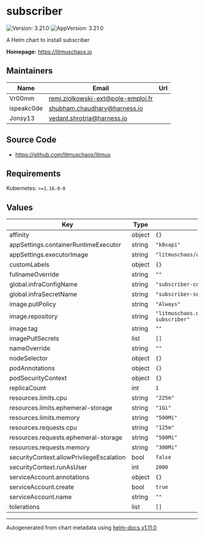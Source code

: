 # subscriber

![Version: 3.21.0](https://img.shields.io/badge/Version-3.21.0-informational?style=flat-square) ![AppVersion: 3.21.0](https://img.shields.io/badge/AppVersion-3.21.0-informational?style=flat-square)

A Helm chart to install subscriber

**Homepage:** <https://litmuschaos.io>

## Maintainers

| Name | Email | Url |
| ---- | ------ | --- |
| Vr00mm | <remi.ziolkowski-ext@pole-emploi.fr> |  |
| ispeakc0de | <shubham.chaudhary@harness.io> |  |
| Jonsy13 | <vedant.shrotria@harness.io> |  |

## Source Code

* <https://github.com/litmuschaos/litmus>

## Requirements

Kubernetes: `>=1.16.0-0`

## Values

| Key | Type | Default | Description |
|-----|------|---------|-------------|
| affinity | object | `{}` |  |
| appSettings.containerRuntimeExecutor | string | `"k8sapi"` |  |
| appSettings.executorImage | string | `"litmuschaos/argoexec:v3.3.1"` |  |
| customLabels | object | `{}` |  |
| fullnameOverride | string | `""` |  |
| global.infraConfigName | string | `"subscriber-config"` |  |
| global.infraSecretName | string | `"subscriber-secret"` |  |
| image.pullPolicy | string | `"Always"` |  |
| image.repository | string | `"litmuschaos.docker.scarf.sh/litmuschaos/litmusportal-subscriber"` |  |
| image.tag | string | `""` |  |
| imagePullSecrets | list | `[]` |  |
| nameOverride | string | `""` |  |
| nodeSelector | object | `{}` |  |
| podAnnotations | object | `{}` |  |
| podSecurityContext | object | `{}` |  |
| replicaCount | int | `1` |  |
| resources.limits.cpu | string | `"225m"` |  |
| resources.limits.ephemeral-storage | string | `"1Gi"` |  |
| resources.limits.memory | string | `"500Mi"` |  |
| resources.requests.cpu | string | `"125m"` |  |
| resources.requests.ephemeral-storage | string | `"500Mi"` |  |
| resources.requests.memory | string | `"300Mi"` |  |
| securityContext.allowPrivilegeEscalation | bool | `false` |  |
| securityContext.runAsUser | int | `2000` |  |
| serviceAccount.annotations | object | `{}` |  |
| serviceAccount.create | bool | `true` |  |
| serviceAccount.name | string | `""` |  |
| tolerations | list | `[]` |  |

----------------------------------------------
Autogenerated from chart metadata using [helm-docs v1.11.0](https://github.com/norwoodj/helm-docs/releases/v1.11.0)
